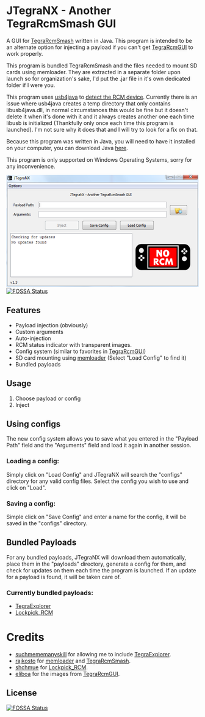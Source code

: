 # JTegraNX - Another TegraRcmSmash GUI
A GUI for [TegraRcmSmash](https://github.com/rajkosto/TegraRcmSmash) written in Java. This program is intended to be an alternate option for injecting a payload if you can't get [TegraRcmGUI](https://github.com/eliboa/TegraRcmGUI) to work properly.

This program is bundled TegraRcmSmash and the files needed to mount SD cards using memloader. They are extracted in a separate folder upon launch so for organization's sake, I'd put the .jar file in it's own dedicated folder if I were you.

This program uses [usb4java](http://usb4java.org/index.html) to [detect the RCM device](./src/jtegranx/util/TegraRCM.java). Currently there is an issue where usb4java creates a temp directory that only contains libusb4java.dll, in normal circumstances this would be fine but it doesn't delete it when it's done with it and it always creates another one each time libusb is initialized (Thankfully only once each time this program is launched). I'm not sure why it does that and I will try to look for a fix on that.

Because this program was written in Java, you will need to have it installed on your computer, you can download Java [here](https://www.java.com/en/).

This program is only supported on Windows Operating Systems, sorry for any inconvenience.

![Png](./JTegraNX.png)
[![FOSSA Status](https://app.fossa.io/api/projects/git%2Bgithub.com%2Fdylwedma11748%2FJTegraNX.svg?type=shield)](https://app.fossa.io/projects/git%2Bgithub.com%2Fdylwedma11748%2FJTegraNX?ref=badge_shield)

## Features
- Payload injection (obviously)
- Custom arguments
- Auto-injection
- RCM status indicator with transparent images.
- Config system (similar to favorites in [TegraRcmGUI](https://github.com/eliboa/TegraRcmGUI))
- SD card mounting using [memloader](https://github.com/rajkosto/memloader) (Select "Load Config" to find it)
- Bundled payloads

## Usage
1. Choose payload or config
2. Inject

## Using configs
The new config system allows you to save what you entered in the "Payload Path" field and the "Arguments" field and load it again in another session.

### Loading a config:
Simply click on "Load Config" and JTegraNX will search the "configs" directory for any valid config files. Select the config you wish to use and click on "Load".

### Saving a config:
Simple click on "Save Config" and enter a name for the config, it will be saved in the "configs" directory.

## Bundled Payloads
For any bundled payloads, JTegraNX will download them automatically, place them in the "payloads" directory, generate a config for them, and check for updates on them each time the program is launched. If an update for a payload is found, it will be taken care of.

### Currently bundled payloads:
- [TegraExplorer](https://github.com/suchmememanyskill/TegraExplorer)
- [Lockpick_RCM](https://github.com/shchmue/Lockpick_RCM)

# Credits
- [suchmememanyskill](https://github.com/suchmememanyskill) for allowing me to include [TegraExplorer](https://github.com/suchmememanyskill/TegraExplorer).
- [rajkosto](https://github.com/rajkosto) for [memloader](https://github.com/rajkosto/memloader) and [TegraRcmSmash](https://github.com/rajkosto/TegraRcmSmash).
- [shchmue](https://github.com/shchmue) for [Lockpick_RCM](https://github.com/shchmue/Lockpick_RCM).
- [eliboa](https://github.com/eliboa) for the images from [TegraRcmGUI](https://github.com/eliboa/TegraRcmGUI).


## License
[![FOSSA Status](https://app.fossa.io/api/projects/git%2Bgithub.com%2Fdylwedma11748%2FJTegraNX.svg?type=large)](https://app.fossa.io/projects/git%2Bgithub.com%2Fdylwedma11748%2FJTegraNX?ref=badge_large)